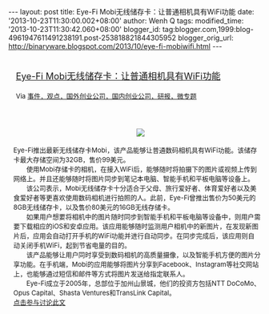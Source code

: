--- layout: post title: Eye-Fi Mobi无线储存卡：让普通相机具有WiFi功能
date: '2013-10-23T11:30:00.002+08:00' author: Wenh Q tags:
modified\_time: '2013-10-23T11:30:42.060+08:00' blogger\_id:
tag:blogger.com,1999:blog-4961947611491238191.post-253818821844305952
blogger\_orig\_url:
http://binaryware.blogspot.com/2013/10/eye-fi-mobiwifi.html ---
<div style="margin: 10px; padding: 5px;">

<div style="font-size: 18px;">

[Eye-Fi
Mobi无线储存卡：让普通相机具有WiFi功能](http://www.kuailiyu.com/article/5586.html)

</div>

<div style="font-size: 13px;">

Via
[事件，观点，国外创业公司，国内创业公司，研报，微专题](http://www.kuailiyu.com/)

</div>

</div>

<div style="font-size: 13px; padding: 15px 0 10px 10px;">

<div style="text-align: center;">

　![](http://www.kuailiyu.com/uploadfile/2013/1022/20131022032314889.jpg)

</div>

Eye-Fi推出最新无线储存卡Mobi，该产品能够让普通数码相机具有WiFi功能。该储存卡最大存储空间为32GB，售价99美元。\
　　使用Mobi存储卡的相机，在接入WiFi后，能够随时将拍摄下的图片或视频上传到网络上。并且还能够随时将图片同步到笔记本电脑、智能手机和平板电脑等设备上。\
　　该公司表示，Mobi无线储存卡十分适合于父母、旅行爱好者、体育爱好者以及美食爱好者等更喜欢使用数码相机进行拍照的人。此前，Eye-Fi曾推出售价为50美元的8GB无线储存卡，以及售价80美元的16GB无线存储卡。\
　　如果用户想要将相机中的图片随时同步到智能手机和平板电脑等设备中，则用户需要下载相应的iOS和安卓应用。该应用能够随时监测用户相机中的新图片，在发现新图片后，应用会自动打开手机的WiFi功能并进行自动同步。在同步完成后，该应用则自动关闭手机WiFi，起到节省电量的目的。\
　　该产品能够让用户同时享受到数码相机的高质量摄像，以及智能手机方便的图片分享功能。在手机端，Mobi的应用能够将图片分享到Facebook、Instagram等社交网站上，也能够通过短信和邮件等方式将图片发送给指定联系人。\
　　Eye-Fi成立于2005年，总部位于加州山景城，他们的投资方包括NTT
DoCoMo、Opus Capital、Shasta Ventures和TransLink Capital。\
[点击参与讨论此文](http://www.kuailiyu.com/article/5586.html?utm_source=articletail&utm_medium=RSS#comments)

</div>
